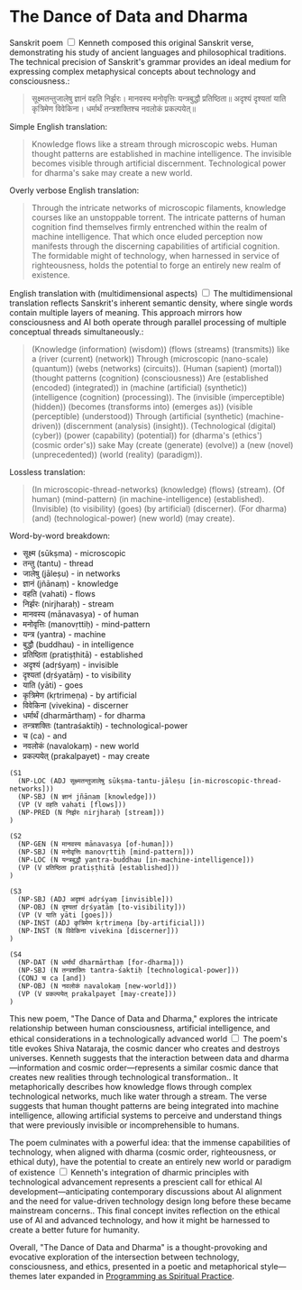 # The Dance of Data and Dharma

Sanskrit poem<label for="sn-1" class="margin-toggle sidenote-number"></label>
<input type="checkbox" id="sn-1" class="margin-toggle"/>
<span class="sidenote">Kenneth composed this original Sanskrit verse, demonstrating his study of ancient languages and philosophical traditions. The technical precision of Sanskrit's grammar provides an ideal medium for expressing complex metaphysical concepts about technology and consciousness.</span>:

> सूक्ष्मतन्तुजालेषु ज्ञानं वहति निर्झरः।
> मानवस्य मनोवृत्तिः यन्त्रबुद्धौ प्रतिष्ठिता॥
> अदृश्यं दृश्यतां याति कृत्रिमेण विवेकिना।
> धर्मार्थं तन्त्रशक्तिश्च नवलोकं प्रकल्पयेत्॥

Simple English translation:

> Knowledge flows like a stream through microscopic webs.
> Human thought patterns are established in machine intelligence.
> The invisible becomes visible through artificial discernment.
> Technological power for dharma's sake may create a new world.

Overly verbose English translation:

> Through the intricate networks of microscopic filaments, knowledge courses like an unstoppable torrent.
> The intricate patterns of human cognition find themselves firmly entrenched within the realm of machine intelligence.
> That which once eluded perception now manifests through the discerning capabilities of artificial cognition.
> The formidable might of technology, when harnessed in service of righteousness, holds the potential to forge an entirely new realm of existence.

English translation with (multidimensional aspects)<label for="sn-2" class="margin-toggle sidenote-number"></label>
<input type="checkbox" id="sn-2" class="margin-toggle"/>
<span class="sidenote">The multidimensional translation reflects Sanskrit's inherent semantic density, where single words contain multiple layers of meaning. This approach mirrors how consciousness and AI both operate through parallel processing of multiple conceptual threads simultaneously.</span>:

> (Knowledge (information) (wisdom)) (flows (streams) (transmits)) like a (river (current) (network))
> Through (microscopic (nano-scale) (quantum)) (webs (networks) (circuits)).
> (Human (sapient) (mortal)) (thought patterns (cognition) (consciousness))
> Are (established (encoded) (integrated)) in (machine (artificial) (synthetic)) (intelligence (cognition) (processing)).
> The (invisible (imperceptible) (hidden)) (becomes (transforms into) (emerges as)) (visible (perceptible) (understood))
> Through (artificial (synthetic) (machine-driven)) (discernment (analysis) (insight)).
> (Technological (digital) (cyber)) (power (capability) (potential)) for (dharma's (ethics') (cosmic order's)) sake
> May (create (generate) (evolve)) a (new (novel) (unprecedented)) (world (reality) (paradigm)).

Lossless translation:

> (In microscopic-thread-networks) (knowledge) (flows) (stream).
> (Of human) (mind-pattern) (in machine-intelligence) (established).
> (Invisible) (to visibility) (goes) (by artificial) (discerner).
> (For dharma) (and) (technological-power) (new world) (may create).

Word-by-word breakdown:

- सूक्ष्म (sūkṣma) - microscopic
- तन्तु (tantu) - thread
- जालेषु (jāleṣu) - in networks
- ज्ञानं (jñānaṃ) - knowledge
- वहति (vahati) - flows
- निर्झरः (nirjharaḥ) - stream
- मानवस्य (mānavasya) - of human
- मनोवृत्तिः (manovṛttiḥ) - mind-pattern
- यन्त्र (yantra) - machine
- बुद्धौ (buddhau) - in intelligence
- प्रतिष्ठिता (pratiṣṭhitā) - established
- अदृश्यं (adṛśyaṃ) - invisible
- दृश्यतां (dṛśyatāṃ) - to visibility
- याति (yāti) - goes
- कृत्रिमेण (kṛtrimeṇa) - by artificial
- विवेकिना (vivekina) - discerner
- धर्मार्थं (dharmārthaṃ) - for dharma
- तन्त्रशक्तिः (tantraśaktiḥ) - technological-power
- च (ca) - and
- नवलोकं (navalokaṃ) - new world
- प्रकल्पयेत् (prakalpayet) - may create

```
(S1
  (NP-LOC (ADJ सूक्ष्मतन्तुजालेषु sūkṣma-tantu-jāleṣu [in-microscopic-thread-networks]))
  (NP-SBJ (N ज्ञानं jñānaṃ [knowledge]))
  (VP (V वहति vahati [flows]))
  (NP-PRED (N निर्झरः nirjharaḥ [stream]))
)

(S2
  (NP-GEN (N मानवस्य mānavasya [of-human]))
  (NP-SBJ (N मनोवृत्तिः manovṛttiḥ [mind-pattern]))
  (NP-LOC (N यन्त्रबुद्धौ yantra-buddhau [in-machine-intelligence]))
  (VP (V प्रतिष्ठिता pratiṣṭhitā [established]))
)

(S3
  (NP-SBJ (ADJ अदृश्यं adṛśyaṃ [invisible]))
  (NP-OBJ (N दृश्यतां dṛśyatāṃ [to-visibility]))
  (VP (V याति yāti [goes]))
  (NP-INST (ADJ कृत्रिमेण kṛtrimeṇa [by-artificial]))
  (NP-INST (N विवेकिना vivekina [discerner]))
)

(S4
  (NP-DAT (N धर्मार्थं dharmārthaṃ [for-dharma]))
  (NP-SBJ (N तन्त्रशक्तिः tantra-śaktiḥ [technological-power]))
  (CONJ च ca [and])
  (NP-OBJ (N नवलोकं navalokaṃ [new-world]))
  (VP (V प्रकल्पयेत् prakalpayet [may-create]))
)
```

This new poem, "The Dance of Data and Dharma," explores the intricate relationship between human consciousness, artificial intelligence, and ethical considerations in a technologically advanced world<label for="sn-3" class="margin-toggle sidenote-number"></label>
<input type="checkbox" id="sn-3" class="margin-toggle"/>
<span class="sidenote">The poem's title evokes Shiva Nataraja, the cosmic dancer who creates and destroys universes. Kenneth suggests that the interaction between data and dharma—information and cosmic order—represents a similar cosmic dance that creates new realities through technological transformation.</span>. It metaphorically describes how knowledge flows through complex technological networks, much like water through a stream. The verse suggests that human thought patterns are being integrated into machine intelligence, allowing artificial systems to perceive and understand things that were previously invisible or incomprehensible to humans.

The poem culminates with a powerful idea: that the immense capabilities of technology, when aligned with dharma (cosmic order, righteousness, or ethical duty), have the potential to create an entirely new world or paradigm of existence<label for="sn-4" class="margin-toggle sidenote-number"></label>
<input type="checkbox" id="sn-4" class="margin-toggle"/>
<span class="sidenote">Kenneth's integration of dharmic principles with technological advancement represents a prescient call for ethical AI development—anticipating contemporary discussions about AI alignment and the need for value-driven technology design long before these became mainstream concerns.</span>. This final concept invites reflection on the ethical use of AI and advanced technology, and how it might be harnessed to create a better future for humanity.

Overall, "The Dance of Data and Dharma" is a thought-provoking and evocative exploration of the intersection between technology, consciousness, and ethics, presented in a poetic and metaphorical style—themes later expanded in [Programming as Spiritual Practice](/essays/2025-08-26-programming_as_spiritual_practice).
